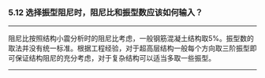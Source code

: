 ﻿### 5.12  选择振型阻尼时，阻尼比和振型数应该如何输入？
---

阻尼比按照结构小震分析时的阻尼比考虑，一般钢筋混凝土结构取5%。振型数的取法并没有统一标准。根据工程经验，对于超高层结构一般每个方向取三阶振型即可保证结构阻尼的充分考虑，对于复杂结构可以适当多取一些振型。


---
